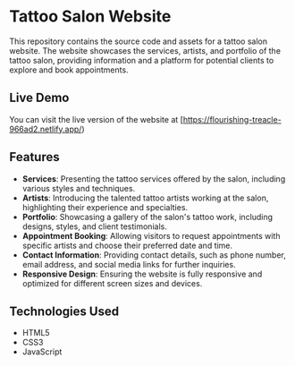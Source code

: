 # Tattoo Salon Website

This repository contains the source code and assets for a tattoo salon website. The website showcases the services, artists, and portfolio of the tattoo salon, providing information and a platform for potential clients to explore and book appointments.

## Live Demo

You can visit the live version of the website at [https://flourishing-treacle-966ad2.netlify.app/)

## Features

- **Services**: Presenting the tattoo services offered by the salon, including various styles and techniques.
- **Artists**: Introducing the talented tattoo artists working at the salon, highlighting their experience and specialties.
- **Portfolio**: Showcasing a gallery of the salon's tattoo work, including designs, styles, and client testimonials.
- **Appointment Booking**: Allowing visitors to request appointments with specific artists and choose their preferred date and time.
- **Contact Information**: Providing contact details, such as phone number, email address, and social media links for further inquiries.
- **Responsive Design**: Ensuring the website is fully responsive and optimized for different screen sizes and devices.

## Technologies Used

- HTML5
- CSS3
- JavaScript
